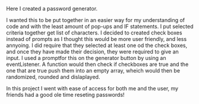 Here I created a password generator. 

I wanted this to be put together in an easier way for my understanding of code and with the least amount of pop-ups and IF statements. I
put selected criteria together get list of characters. 
I decided to created check boxes instead of prompts as I thought this would be more user friendly, and less annyoing. I did require that they selected at least one od the check boxes, and once they have made their decision, they were required to give an input. 
I used a promptfor this on the generator button by using an eventListener. 
A function would then check if checkboxes are true and the one that are true push them into an empty array, wheich would then be randomized, rounded and dislaplayed. 

In this project I went with ease of access for both me and the user, my friends had a good ole time reseting passwords! 
